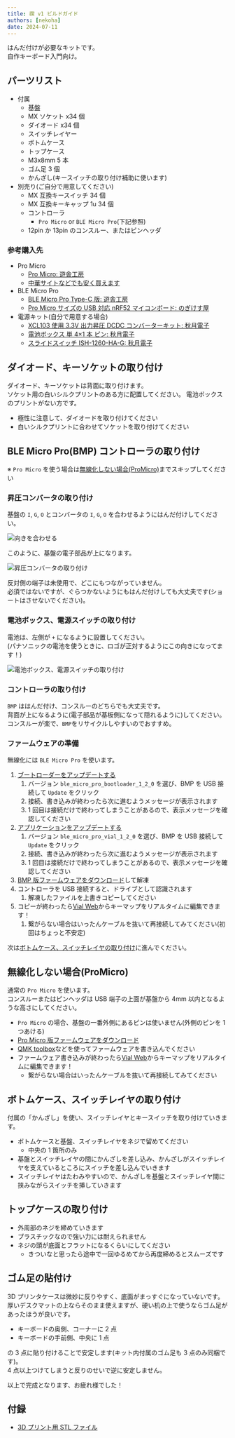 ```yaml
---
title: 禊 v1 ビルドガイド
authors: [nekoha]
date: 2024-07-11
---
```


はんだ付けが必要なキットです。  
自作キーボード入門向け。

## パーツリスト

- 付属
  - 基盤
  - MX ソケット x34 個
  - ダイオード x34 個
  - スイッチレイヤー
  - ボトムケース
  - トップケース
  - M3x8mm 5 本
  - ゴム足 3 個
  - かんざし(キースイッチの取り付け補助に使います)
- 別売り(ご自分で用意してください)
  - MX 互換キースイッチ 34 個
  - MX 互換キーキャップ 1u 34 個
  - コントローラ
    - `Pro Micro` or `BLE Micro Pro`(下記参照)
  - 12pin か 13pin のコンスルー、またはピンヘッダ

### 参考購入先

- Pro Micro
  - [Pro Micro: 遊舎工房](https://shop.yushakobo.jp/products/pro-micro)
  - [中華サイトなどでも安く買えます](https://www.aliexpress.com/item/1005004900131198.html)
- BLE Micro Pro
  - [BLE Micro Pro Type-C 版: 遊舎工房](https://shop.yushakobo.jp/products/ble-micro-pro?variant=37665571340449)
  - [Pro Micro サイズの USB 対応 nRF52 マイコンボード: のぎけす屋](https://booth.pm/ja/items/1177319)
- 電源キット(自分で用意する場合)
  - [XCL103 使用 3.3V 出力昇圧 DCDC コンバーターキット: 秋月電子](https://akizukidenshi.com/catalog/g/g116116/)
  - [電池ボックス 単 4×1 本 ピン: 秋月電子](https://akizukidenshi.com/catalog/g/g102670/)
  - [スライドスイッチ ISH-1260-HA-G: 秋月電子](https://akizukidenshi.com/catalog/g/g115370/)

## ダイオード、キーソケットの取り付け

ダイオード、キーソケットは背面に取り付けます。  
ソケット用の白いシルクプリントのある方に配置してください。
電池ボックスのプリントがない方です。

- 極性に注意して、ダイオードを取り付けてください
- 白いシルクプリントに合わせてソケットを取り付けてください

## BLE Micro Pro(BMP) コントローラの取り付け

※ `Pro Micro` を使う場合は[無線化しない場合(ProMicro)](#無線化しない場合promicro)までスキップしてください

### 昇圧コンバータの取り付け

基盤の `I`, `G`, `O` とコンバータの `I`, `G`, `O` を合わせるようにはんだ付けしてください。

![向きを合わせる](./01.jpg)

このように、基盤の電子部品が上になります。

![昇圧コンバータの取り付け](./02.jpg)

反対側の端子は未使用で、どこにもつながっていません。  
必須ではないですが、ぐらつかないようにもはんだ付けしても大丈夫です(ショートはさせないでください)。

### 電池ボックス、電源スイッチの取り付け

電池は、左側が `+` になるように設置してください。  
(パナソニックの電池を使うときに、ロゴが正対するようにこの向きになってます！)

![電池ボックス、電源スイッチの取り付け](./03.jpg)

### コントローラの取り付け

`BMP` ははんだ付け、コンスルーのどちらでも大丈夫です。  
背面が上になるように(電子部品が基板側になって隠れるように)してください。  
コンスルーが楽で、`BMP`をリサイクルしやすいのでおすすめ。

### ファームウェアの準備

無線化には `BLE Micro Pro` を使います。

1. [ブートローダーをアップデートする](https://sekigon-gonnoc.github.io/BLE-Micro-Pro-WebConfigurator/#/update/bootloader)
   1. バージョン `ble_micro_pro_bootloader_1_2_0` を選び、BMP を USB 接続して `Update` をクリック
   2. 接続、書き込みが終わったら次に進むようメッセージが表示されます
   3. 1 回目は接続だけで終わってしまうことがあるので、表示メッセージを確認してください
2. [アプリケーションをアップデートする](https://sekigon-gonnoc.github.io/BLE-Micro-Pro-WebConfigurator/#/update/application)
   1. バージョン `ble_micro_pro_vial_1_2_0` を選び、BMP を USB 接続して `Update` をクリック
   2. 接続、書き込みが終わったら次に進むようメッセージが表示されます
   3. 1 回目は接続だけで終わってしまうことがあるので、表示メッセージを確認してください
3. [BMP 版ファームウェアをダウンロード](/firmwares/禊v2/bmp-misogi-v2.zip)して解凍
4. コントローラを USB 接続すると、ドライブとして認識されます
   1. 解凍したファイルを上書きコピーしてください
5. コピーが終わったら[Vial Web](https://vial.rocks/)からキーマップをリアルタイムに編集できます！
   1. 繋がらない場合はいったんケーブルを抜いて再接続してみてください(初回はちょっと不安定)

次は[ボトムケース、スイッチレイヤの取り付け](#ボトムケース、スイッチレイヤの取り付け)に進んでください。

## 無線化しない場合(ProMicro)

通常の `Pro Micro` を使います。  
コンスルーまたはピンヘッダは USB 端子の上面が基盤から 4mm 以内となるような高さにしてください。

- `Pro Micro` の場合、基盤の一番外側にあるピンは使いません(外側のピンを 1 つあける)
- [Pro Micro 版ファームウェアをダウンロード](/firmwares/禊v2/promicro-misogi-v2.zip)
- [QMK toolbox](https://github.com/qmk/qmk_toolbox/releases)などを使ってファームウェアを書き込んでください
- ファームウェア書き込みが終わったら[Vial Web](https://vial.rocks/)からキーマップをリアルタイムに編集できます！
  - 繋がらない場合はいったんケーブルを抜いて再接続してみてください

## ボトムケース、スイッチレイヤの取り付け

付属の「かんざし」を使い、スイッチレイヤとキースイッチを取り付けていきます。

- ボトムケースと基盤、スイッチレイヤをネジで留めてください
  - 中央の 1 箇所のみ
- 基盤とスイッチレイヤの間にかんざしを差し込み、かんざしがスイッチレイヤを支えているところにスイッチを差し込んでいきます
- スイッチレイヤはたわみやすいので、かんざしを基盤とスイッチレイヤ間に挟みながらスイッチを挿していきます

## トップケースの取り付け

- 外周部のネジを締めていきます
- プラスチックなので強い力には耐えられません
- ネジの頭が底面とフラットになるくらいにしてください
  - きついなと思ったら途中で一回ゆるめてから再度締めるとスムーズです

## ゴム足の貼付け

3D プリンタケースは微妙に反りやすく、底面がまっすぐになっていないです。  
厚いデスクマットの上ならそのまま使えますが、硬い机の上で使うならゴム足があったほうが良いです。

- キーボードの奥側、コーナーに 2 点
- キーボードの手前側、中央に 1 点

の 3 点に貼り付けることで安定します(キット内付属のゴム足も 3 点のみ同梱です)。  
4 点以上つけてしまうと反りのせいで逆に安定しません。

以上で完成となります、お疲れ様でした！

## 付録

- [3D プリント用 STL ファイル](/firmwares/禊v1/stl-misogi-v1.zip)
